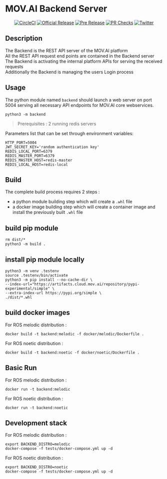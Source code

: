# MOV.AI Backend Server

<p align="center">
  <a href="https://github.com/MOV-AI/backend/releases/latest"><img alt="CircleCI" src="https://img.shields.io/github/release/MOV-AI/movai-flow.svg?label=current+release"></a>
  <a href="https://github.com/MOV-AI/backend/actions/workflows/DeployOnGitRelease.yml"><img alt="Official Release" src="https://github.com/MOV-AI/backend/actions/workflows/DeployOnGitRelease.yml/badge.svg"></a>
  <a href="https://github.com/MOV-AI/backend/actions/workflows/DeployOnMergeMain.yml"><img alt="Pre Release" src="https://github.com/MOV-AI/backend/actions/workflows/DeployOnMergeMain.yml/badge.svg"></a>
  <a href="https://github.com/MOV-AI/backend/actions/workflows/TestOnPR.yml"><img alt="PR Checks" src="https://github.com/MOV-AI/backend/actions/workflows/TestOnPR.yml/badge.svg"></a>
  <a href="https://twitter.com/MovAIRobots"><img alt="Twitter" src="https://img.shields.io/twitter/url/http/shields.io.svg?style=social"></a>
</p>

## Description

The Backend is the REST API server of the MOV.AI platform  
All the REST API request end points are contained in the Backend server  
The Backend is activating the internal platform APIs for serving the received requests  
Additionally the Backend is managing the users Login process  

## Usage

The python module named `backend` should launch a web server on port 5004 serving all necessary API endpoints for MOV.AI core webservices.

    python3 -m backend

> Prerequisites : 2 running redis servers

Parameters list that can be set through environment variables:

    HTTP_PORT=5004
    JWT_SECRET_KEY='random authentication key'
    REDIS_LOCAL_PORT=6379
    REDIS_MASTER_PORT=6379
    REDIS_MASTER_HOST=redis-master
    REDIS_LOCAL_HOST=redis-local


## Build

The complete build process requires 2 steps :
- a python module building step which will create a `.whl` file
- a docker image building step which will create a container image and install the previously built `.whl` file

## build pip module

    rm dist/*
    python3 -m build .

## install pip module locally

    python3 -m venv .testenv
    source .testenv/bin/activate
    python3 -m pip install --no-cache-dir \
    --index-url="https://artifacts.cloud.mov.ai/repository/pypi-experimental/simple" \
    --extra-index-url https://pypi.org/simple \
    ./dist/*.whl

## build docker images

For ROS melodic distribution :

    docker build -t backend:melodic -f docker/melodic/Dockerfile .


For ROS noetic distribution :

    docker build -t backend:noetic -f docker/noetic/Dockerfile .


## Basic Run

For ROS melodic distribution :

    docker run -t backend:melodic

For ROS noetic distribution :

    docker run -t backend:noetic

## Development stack

For ROS melodic distribution :

    export BACKEND_DISTRO=melodic
    docker-compose -f tests/docker-compose.yml up -d

For ROS noetic distribution :

    export BACKEND_DISTRO=noetic
    docker-compose -f tests/docker-compose.yml up -d


